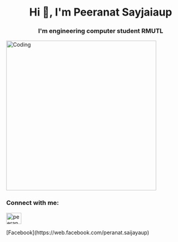<h1 align="center">Hi 👋, I'm Peeranat Sayjaiaup</h1>
<h3 align="center">I'm engineering computer student RMUTL</h3>
<img align = "center" alt="Coding" width="400" src="https://camo.githubusercontent.com/cae12fddd9d6982901d82580bdf321d81fb299141098ca1c2d4891870827bf17/68747470733a2f2f6d69726f2e6d656469756d2e636f6d2f6d61782f313336302f302a37513379765349765f7430696f4a2d5a2e676966">

<h3 align="left">Connect with me:</h3>
<p align="left">
<a href="https://fb.com/peeranat saijaiaup" target="blank"><img align="center" src="https://raw.githubusercontent.com/rahuldkjain/github-profile-readme-generator/master/src/images/icons/Social/facebook.svg" alt="peeranat saijaiaup" height="30" width="40" /></a>
</p>
[Facebook](https://web.facebook.com/peranat.saijayaup)
